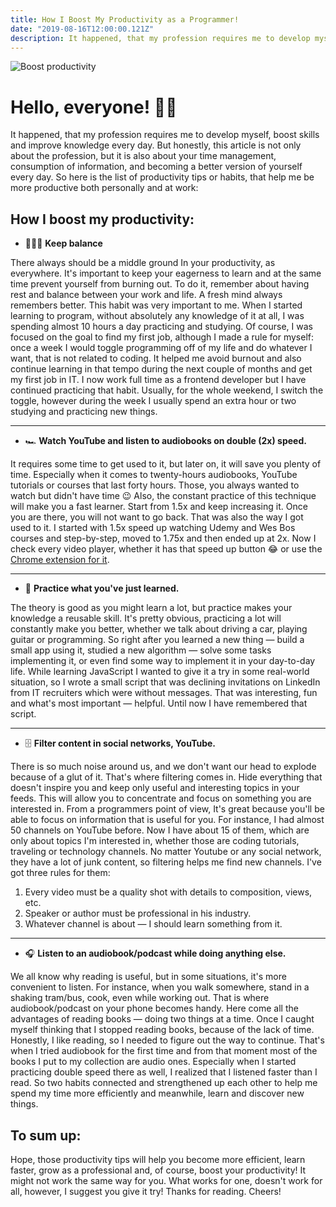 ```yaml
---
title: How I Boost My Productivity as a Programmer!
date: "2019-08-16T12:00:00.121Z"
description: It happened, that my profession requires me to develop myself, boost skills and improve knowledge every day. The list of productivity tips or habits, that help me be more productive both personally and at work
---
```


![Boost productivity](./boost-productivity.png)
# Hello, everyone! 👋🏼

It happened, that my profession requires me to develop myself, boost skills and improve knowledge every day.
But honestly, this article is not only about the profession, but it is also about your time management, consumption of information, and becoming a better version of yourself every day.
So here is the list of productivity tips or habits, that help me be more productive both personally and at work:

## How I boost my productivity:
- 🧘🏼‍♀️ **Keep balance**

There always should be a middle ground In your productivity, as everywhere. It's important to keep your eagerness to learn and at the same time prevent yourself from burning out.
To do it, remember about having rest and balance between your work and life.
A fresh mind always remembers better.
This habit was very important to me. When I started learning to program, without absolutely any knowledge of it at all, I was spending almost 10 hours a day practicing and studying. Of course, I was focused on the goal to find my first job, although I made a rule for myself: once a week I would toggle programming off of my life and do whatever I want, that is not related to coding.
It helped me avoid burnout and also continue learning in that tempo during the next couple of months and get my first job in IT.
I now work full time as a frontend developer but I have continued practicing that habit. Usually, for the whole weekend, I switch the toggle, however during the week I usually spend an extra hour or two studying and practicing new things.

---

- 🏎 **Watch YouTube and listen to audiobooks on double (2x) speed.**

It requires some time to get used to it, but later on, it will save you plenty of time. Especially when it comes to twenty-hours audiobooks, YouTube tutorials or courses that last forty hours. Those, you always wanted to watch but didn't have time 😉
Also, the constant practice of this technique will make you a fast learner. Start from 1.5x and keep increasing it. Once you are there, you will not want to go back.
That was also the way I got used to it. I started with 1.5x speed up watching Udemy and Wes Bos courses and step-by-step, moved to 1.75x and then ended up at 2x. Now I check every video player, whether it has that speed up button 😂 or use the [Chrome extension for it](https://chrome.google.com/webstore/detail/video-speed-controller/nffaoalbilbmmfgbnbgppjihopabppdk).

---

- 🔭 **Practice what you've just learned.**

The theory is good as you might learn a lot, but practice makes your knowledge a reusable skill.
It's pretty obvious, practicing a lot will constantly make you better, whether we talk about driving a car, playing guitar or programming.
So right after you learned a new thing — build a small app using it, studied a new algorithm — solve some tasks implementing it, or even find some way to implement it in your day-to-day life.
While learning JavaScript I wanted to give it a try in some real-world situation, so I wrote a small script that was declining invitations on LinkedIn from IT recruiters which were without messages. That was interesting, fun and what's most important — helpful. Until now I have remembered that script.

---

- 🗄 **Filter content in social networks, YouTube.**

There is so much noise around us, and we don't want our head to explode because of a glut of it. That's where filtering comes in.
Hide everything that doesn't inspire you and keep only useful and interesting topics in your feeds. This will allow you to concentrate and focus on something you are interested in.
From a programmers point of view, It's great because you'll be able to focus on information that is useful for you.
For instance, I had almost 50 channels on YouTube before. Now I have about 15 of them, which are only about topics I'm interested in, whether those are coding tutorials, traveling or technology channels.
No matter Youtube or any social network, they have a lot of junk content, so filtering helps me find new channels. I've got three rules for them:

1. Every video must be a quality shot with details to composition, views, etc.
2. Speaker or author must be professional in his industry.
3. Whatever channel is about — I should learn something from it.

---

- 🎧 **Listen to an audiobook/podcast while doing anything else.**

We all know why reading is useful, but in some situations, it's more convenient to listen. For instance, when you walk somewhere, stand in a shaking tram/bus, cook, even while working out. That is where audiobook/podcast on your phone becomes handy.
Here come all the advantages of reading books — doing two things at a time.
Once I caught myself thinking that I stopped reading books, because of the lack of time. Honestly, I like reading, so I needed to figure out the way to continue. That's when I tried audiobook for the first time and from that moment most of the books I put to my collection are audio ones. Especially when I started practicing double speed there as well, I realized that I listened faster than I read.
So two habits connected and strengthened up each other to help me spend my time more efficiently and meanwhile, learn and discover new things.

## To sum up:
Hope, those productivity tips will help you become more efficient, learn faster, grow as a professional and, of course, boost your productivity!
It might not work the same way for you. What works for one, doesn't work for all, however, I suggest you give it try!
Thanks for reading.
Cheers!

